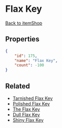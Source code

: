 # Flax Key

<no description available>

[Back to itemShop](../item-shops.md)

## Properties

```json
{
    "id": 175,
    "name": "Flax Key",
    "count": -100
}
```

## Related

- [Tarnished Flax Key](../items/4889-tarnished-flax-key.md)
- [Polished Flax Key](../items/4897-polished-flax-key.md)
- [The Flax Key](../items/4905-the-flax-key.md)
- [Dull Flax Key](../items/5064-dull-flax-key.md)
- [Shiny Flax Key](../items/5072-shiny-flax-key.md)

